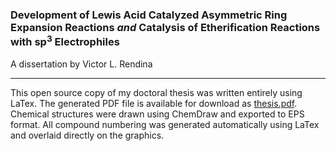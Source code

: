 ### Development of Lewis Acid Catalyzed Asymmetric Ring Expansion Reactions *and* Catalysis of Etherification Reactions with sp<sup>3</sup> Electrophiles

A dissertation by Victor L. Rendina

------------

This open source copy of my doctoral thesis was written entirely using LaTex. The generated PDF file is available for download as [thesis.pdf](https://github.com/vrendina/phd-thesis/blob/master/thesis.pdf). Chemical structures were drawn using ChemDraw and exported to EPS format. All compound numbering was generated automatically using LaTex and overlaid directly on the graphics.
